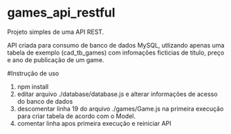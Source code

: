 # games_api_restful

Projeto simples de uma API REST.

API criada para consumo de banco de dados MySQL, utlizando apenas uma tabela de exemplo (cad_tb_games) com infomações ficticias de título, preço e ano de publicação de um game.


#Instrução de uso

1. npm install
2. editar arquivo ./database/database.js e alterar informações de acesso do banco de dados
3. descomentar linha 19 do arquivo ./games/Game.js na primeira execução para criar tabela de acordo com o Model.
4. comentar linha apos primeira execução e reiniciar API
